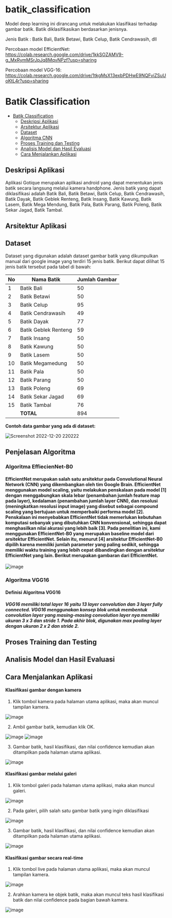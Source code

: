 # batik_classification
Model deep learning ini dirancang untuk melakukan klasifikasi terhadap gambar batik. Batik diklasifikasikan berdasarkan jenisnya. 

Jenis Batik : Batik Bali, Batik Betawi, Batik Celup, Batik Cendrawasih, dll 

Percobaan model EfficientNet: https://colab.research.google.com/drive/1kkSOZAMV9-g_MxRymMSrJpJq8MqvNPzf?usp=sharing

Percobaan model VGG-16: https://colab.research.google.com/drive/1tkgMsX13exbPDHwE9NQFviZSuUoKtL4r?usp=sharing


# Batik Classification

- [Batik Classification](#batik-classification)
  - [Deskripsi Aplikasi](#deskripsi-aplikasi)
  - [Arsitektur Aplikasi](#arsitektur-aplikasi)
  - [Dataset](#dataset)
  - [Algoritma CNN](#algoritma-cnn)
  - [Proses Training dan Testing](#proses-training-dan-testing)
  - [Analisis Model dan Hasil Evaluasi](#analisis-model-dan-hasil-evaluasi)
  - [Cara Menjalankan Aplikasi](#cara-menjalankan-aplikasi)


## Deskripsi Aplikasi
Aplikasi Gotique merupakan aplikasi android yang dapat menentukan jenis batik secara langsung melalui kamera handphone. Jenis batik yang dapat diklasifikasi adalah Batik Bali, Batik Betawi, Batik Celup, Batik Cendrawasih, Batik Dayak, Batik Geblek Renteng, Batik Insang, Batik Kawung, Batik Lasem, Batik Mega Mendung, Batik Pala, Batik Parang, Batik Poleng, Batik Sekar Jagad, Batik Tambal. 

## Arsitektur Aplikasi

## Dataset
Dataset yang digunakan adalah dataset gambar batik yang dikumpulkan manual dari google image yang terdiri 15 jenis batik. Berikut dapat dilihat 15 jenis batik tersebut pada tabel di bawah:

No | Nama Batik | Jumlah Gambar | 
| - | ---------- | -- |
| 1 | Batik Bali | 50 |
| 2 | Batik Betawi | 50 |
| 3 | Batik Celup | 95 |
| 4 | Batik Cendrawasih | 49 |
| 5 | Batik Dayak | 77 |
| 6 | Batik Geblek Renteng | 59 |
| 7 | Batik Insang | 50 |
| 8 | Batik Kawung | 50 |
| 9 | Batik Lasem | 50 |
| 10 | Batik Megamedung | 50 |
| 11 | Batik Pala | 50 |
| 12 | Batik Parang | 50 |
| 13 | Batik Poleng | 69 |
| 14 | Batik Sekar Jagad | 69 |
| 15 | Batik Tambal | 76 |
| | **TOTAL**  | 894 |


**Contoh data gambar yang ada di dataset:**

![Screenshot 2022-12-20 220222](https://user-images.githubusercontent.com/79390341/208685034-086cdb66-e826-446d-9661-d5a4f676d589.png)


## Penjelasan Algoritma

### Algoritma EffiecienNet-B0
#### EfficientNet merupakan salah satu arsitektur pada Convolutional Neural Network (CNN) yang dikembangkan oleh tim Google Brain. EfficientNet menggunakan model scaling, yaitu melakukan penskalaan pada model [1] dengan menggabungkan skala lebar (penambahan jumlah feature map pada layer), kedalaman (penambahan jumlah layer CNN), dan resolusi (meningkatkan resolusi input image) yang disebut sebagai compound scaling yang bertujuan untuk memperbaiki performa model [2]. Penskalaan ini menyebabkan EfficientNet tidak memerlukan kebutuhan komputasi sebanyak yang dibutuhkan CNN konvensional, sehingga dapat menghasilkan nilai akurasi yang lebih baik [3]. Pada penelitian ini, kami menggunakan EfficientNet-B0 yang merupakan baseline model dari arsitektur EfficientNet. Selain itu, menurut [4] arsitektur EfficientNet-B0 dipilih karena memiliki jumlah parameter yang paling sedikit, sehingga memiliki waktu training yang lebih cepat dibandingkan dengan arsitektur EfficientNet yang lain. Berikut merupakan gambaran dari EfficientNet.

![image](https://user-images.githubusercontent.com/80681345/208693996-b46fcd99-b9c0-49cb-92ef-9ed0e744c5dd.png)



### Algoritma VGG16

#### Definisi Algoritma VGG16

##### VGG16 memiliki total layer 16 yaitu 13 layer convolution dan 3 layer fully connected. VGG16 menggunakan konsep blok untuk membentuk convolution layer yang masing-masing convolution layer nya memiliki ukuran 3 x 3 dan stride 1. Pada akhir blok, digunakan max pooling layer dengan ukuran 2 x 2 dan stride 2.


## Proses Training dan Testing

## Analisis Model dan Hasil Evaluasi

## Cara Menjalankan Aplikasi
#### Klasifikasi gambar dengan kamera
1) Klik tombol kamera pada halaman utama aplikasi, maka akan muncul tampilan kamera.

![image](https://user-images.githubusercontent.com/82147780/208564417-00e9cf52-c87a-4b51-8679-f97e0b43367a.png)

2) Ambil gambar batik, kemudian klik OK.

![image](https://user-images.githubusercontent.com/82147780/208564392-d59cd093-0abb-4109-b2e9-c267e1114854.png)
![image](https://user-images.githubusercontent.com/82147780/208564380-93fe4635-d6f7-4fe2-b061-60ebcac25d41.png)

3) Gambar batik, hasil klasifikasi, dan nilai confidence kemudian akan ditampilkan pada halaman utama aplikasi.

![image](https://user-images.githubusercontent.com/82147780/208564337-4033383a-367e-40eb-afe8-2d7dabd46946.png)


#### Klasifikasi gambar melalui galeri
1) Klik tombol galeri pada halaman utama aplikasi, maka akan muncul galeri.

![image](https://user-images.githubusercontent.com/82147780/208564313-7cd98672-b61c-4518-990d-ee9e5735f715.png)

2) Pada galeri, pilih salah satu gambar batik yang ingin diklasifikasi

![image](https://user-images.githubusercontent.com/82147780/208564299-89fbe2e7-2487-4819-86e9-8bef715c8657.png)

3) Gambar batik, hasil klasifikasi, dan nilai confidence kemudian akan ditampilkan pada halaman utama aplikasi.

![image](https://user-images.githubusercontent.com/82147780/208564280-922ff79d-579f-4243-a9ca-da8fe29175b3.png)


#### Klasifikasi gambar secara real-time
1) Klik tombol live pada halaman utama aplikasi, maka akan muncul tampilan kamera.

![image](https://user-images.githubusercontent.com/82147780/208564270-6f4df162-c2a1-4051-aa7f-c2f26bfb0ce7.png)

2) Arahkan kamera ke objek batik, maka akan muncul teks hasil klasifikasi batik dan nilai confidence pada bagian bawah kamera.

![image](https://user-images.githubusercontent.com/82147780/208564228-04466f27-f546-48f8-bb94-d22a52c0cc05.png)

